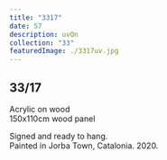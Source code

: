 ```yaml
---
title: "3317"
date: 57
description: uvOn
collection: "33"
featuredImage: ./3317uv.jpg
---
```


## 33/17

Acrylic on wood<br/>
150x110cm wood panel

Signed and ready to hang.<br/>
Painted in Jorba Town, Catalonia. 2020.